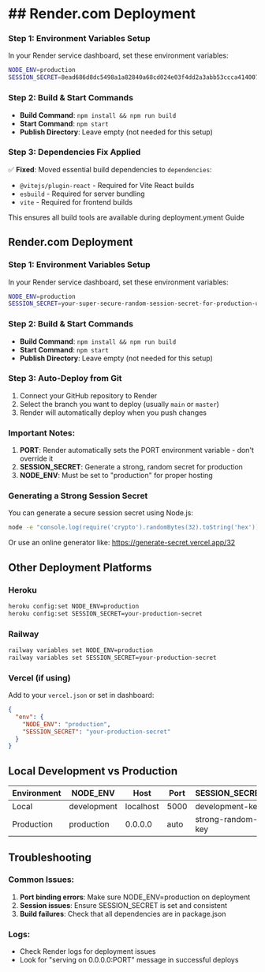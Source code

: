# ## Render.com Deployment

### Step 1: Environment Variables Setup

In your Render service dashboard, set these environment variables:

```bash
NODE_ENV=production
SESSION_SECRET=8ead686d8dc5498a1a82840a68cd024e03f4dd2a3abb53ccca4140077a237012
```

### Step 2: Build & Start Commands

- **Build Command**: `npm install && npm run build`
- **Start Command**: `npm start`
- **Publish Directory**: Leave empty (not needed for this setup)

### Step 3: Dependencies Fix Applied

✅ **Fixed**: Moved essential build dependencies to `dependencies`:
- `@vitejs/plugin-react` - Required for Vite React builds
- `esbuild` - Required for server bundling
- `vite` - Required for frontend builds

This ensures all build tools are available during deployment.yment Guide

## Render.com Deployment

### Step 1: Environment Variables Setup

In your Render service dashboard, set these environment variables:

```bash
NODE_ENV=production
SESSION_SECRET=your-super-secure-random-session-secret-for-production-use-at-least-32-characters
```

### Step 2: Build & Start Commands

- **Build Command**: `npm install && npm run build`
- **Start Command**: `npm start`
- **Publish Directory**: Leave empty (not needed for this setup)

### Step 3: Auto-Deploy from Git

1. Connect your GitHub repository to Render
2. Select the branch you want to deploy (usually `main` or `master`)
3. Render will automatically deploy when you push changes

### Important Notes:

1. **PORT**: Render automatically sets the PORT environment variable - don't override it
2. **SESSION_SECRET**: Generate a strong, random secret for production
3. **NODE_ENV**: Must be set to "production" for proper hosting

### Generating a Strong Session Secret

You can generate a secure session secret using Node.js:

```bash
node -e "console.log(require('crypto').randomBytes(32).toString('hex'))"
```

Or use an online generator like: https://generate-secret.vercel.app/32

## Other Deployment Platforms

### Heroku

```bash
heroku config:set NODE_ENV=production
heroku config:set SESSION_SECRET=your-production-secret
```

### Railway

```bash
railway variables set NODE_ENV=production
railway variables set SESSION_SECRET=your-production-secret
```

### Vercel (if using)

Add to your `vercel.json` or set in dashboard:

```json
{
  "env": {
    "NODE_ENV": "production",
    "SESSION_SECRET": "your-production-secret"
  }
}
```

## Local Development vs Production

| Environment | NODE_ENV    | Host      | Port | SESSION_SECRET    |
| ----------- | ----------- | --------- | ---- | ----------------- |
| Local       | development | localhost | 5000 | development-key   |
| Production  | production  | 0.0.0.0   | auto | strong-random-key |

## Troubleshooting

### Common Issues:

1. **Port binding errors**: Make sure NODE_ENV=production on deployment
2. **Session issues**: Ensure SESSION_SECRET is set and consistent
3. **Build failures**: Check that all dependencies are in package.json

### Logs:

- Check Render logs for deployment issues
- Look for "serving on 0.0.0.0:PORT" message in successful deploys
